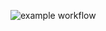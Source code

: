 ![example workflow](https://github.com/Unun0kwaD/bank-zbozowy-mvn/actions/workflows/ci.ml/badge.svg)
